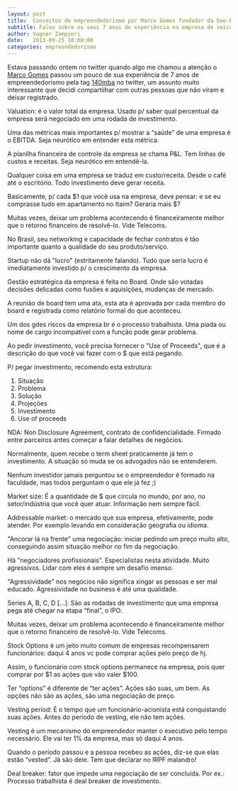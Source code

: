 ```yaml
---
layout: post
title:  Conceitos de empreendedorismo por Marco Gomes fundador da boo-box
subtitle: Falou sobre os seus 7 anos de experiência na empresa de veiculação de anúncios.
author: Vagner Zampieri
date:   2013-09-25 10:00:00
categories: empreendedorismo
---
```

Estava passando ontem no twitter quando algo me chamou a atenção o [Marco Gomes][marcogomes] passou um pouco de sua experiência de 7 anos de empreendedorismo pela tag [140mba][140mba] no twitter, um assunto muito interessante que decidi compartilhar com outras pessoas que não viram e deixar registrado.

Valuation: é o valor total da empresa. Usado p/ saber qual percentual da empresa será negociado em uma rodada de investimento.

Uma das métricas mais importantes p/ mostrar a “saúde” de uma empresa é o EBITDA. Seja neurótico em entender esta métrica.

A planilha financeira de controle da empresa se chama P&L. Tem linhas de custos e receitas. Seja neurótico em entendê-la.

Qualquer coisa em uma empresa se traduz em custo/receita. Desde o café até o escritório. Todo investimento deve gerar receita.

Basicamente, p/ cada $1 que você usa na empresa, deve pensar: e se eu comprasse tudo em apartamento no Itaim? Geraria mais $?

Muitas vezes, deixar um problema acontecendo é financeiramente melhor que o retorno financeiro de resolvê-lo. Vide Telecoms.

No Brasil, seu networking e capacidade de fechar contratos é tão importante quanto a qualidade do seu produto/serviço.

Startup não dá "lucro" (estritamente falando). Tudo que seria lucro é imediatamente investido p/ o crescimento da empresa.

Gestão estratégica da empresa é feita no Board. Onde são votadas decisões delicadas como fusões e aquisições, mudanças de mercado.

A reunião de board tem uma ata, esta ata é aprovada por cada membro do board e registrada como relatório formal do que aconteceu.

Um dos gdes riscos da empresa br é o processo trabalhista. Uma piada ou nome de cargo incompatível com a função pode gerar problema.

Ao pedir investimento, você precisa fornecer o "Use of Proceeds", que é a descrição do que você vai fazer com o $ que está pegando.

P/ pegar investimento, recomendo esta estrutura:
1. Situação
2. Problema
3. Solução
4. Projeções
5. Investimento
6. Use of proceeds

NDA: Non Disclosure Agreement, contrato de confidencialidade. Firmado entre parceiros antes começar a falar detalhes de negócios.

Normalmente, quem recebe o term sheet praticamente já tem o investimento. A situação só muda se os advogados não se entenderem.

Nenhum investidor jamais perguntou se o empreendedor é formado na faculdade, mas todos perguntam o que ele já fez ;)

Market size: É a quantidade de $ que circula no mundo, por ano, no setor/indústria que você quer atuar. Informação nem sempre fácil.

Addressable market: o mercado que sua empresa, efetivamente, pode atender. Por exemplo levando em consideração geografia ou idioma.

"Ancorar lá na frente" uma negociação: iniciar pedindo um preço muito alto, conseguindo assim situação melhor no fim da negociação.

Há "negociadores profissionais". Especialistas nesta atividade. Muito agressivos. Lidar com eles é sempre um desafio imenso.

"Agressividade" nos negócios não significa xingar as pessoas e ser mal educado. Agressividade no business é até uma qualidade.

Series A, B, C, D […]: São as rodadas de investimento que uma empresa pega até chegar na etapa “final”, o IPO.

Muitas vezes, deixar um problema acontecendo é financeiramente melhor que o retorno financeiro de resolvê-lo. Vide Telecoms.

Stock Options é um jeito muito comum de empresas recompensarem funcionários: daqui 4 anos vc pode comprar ações pelo preço de hj.

Assim, o funcionário com stock options permanece na empresa, pois quer comprar por $1 as ações que vão valer $100.

Ter “options” é diferente de “ter ações”. Ações são suas, um bem. As opções não são as ações, são uma negociação de preço.

Vesting period: É o tempo que um funcionário-acionista está conquistando suas ações. Antes do período de vesting, ele não tem ações.

Vesting é um mecanismo do empreendedor manter o executivo pelo tempo necessário. Ele vai ter 1% da empresa, mas só daqui 4 anos.

Quando o período passou e a pessoa recebeu as ações, diz-se que elas estão “vested”. Já são dele. Tem que declarar no IRPF malandro!

Deal breaker: fator que impede uma negociação de ser concluída. Por ex.: Processo trabalhista é deal breaker de investimento.

[marcogomes]: https://twitter.com/marcogomes
[140mba]: https://twitter.com/search?src=typd&q=%23140mba%20from%3Amarcogomes

